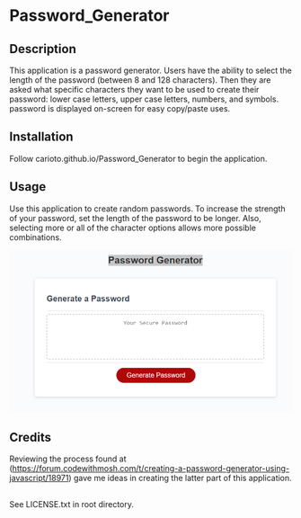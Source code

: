 # Password_Generator

## Description
This application is a password generator.  Users have the ability to select the length of the password (between 8 and 128 characters).  Then they are asked what specific characters they want to be used to create their password: lower case letters, upper case letters, numbers, and symbols.  password is displayed on-screen for easy copy/paste uses.

## Installation
Follow carioto.github.io/Password_Generator to begin the application.

## Usage
Use this application to create random passwords. To increase the strength of your password, set the length of the password to be longer.  Also, selecting more or all of the character options allows more possible combinations.

![Opening screenshot](/assets/Screenshot.png)

## Credits
Reviewing the process found at (https://forum.codewithmosh.com/t/creating-a-password-generator-using-javascript/18971) gave me ideas in creating the latter part of this application.

##
See LICENSE.txt in root directory.